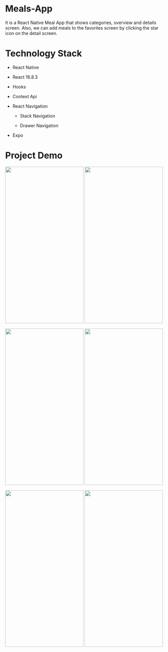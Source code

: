 # Meals-App

It is a React Native Meal App that shows categories, overview and details screen. Also, we can add meals to the favorites screen by clicking the star icon on the detail screen.


# Technology Stack

* React Native

* React 16.8.3

* Hooks

* Context Api

* React Navigation

  - Stack Navigation

  - Drawer Navigation

* Expo


# Project Demo

<img src = "https://user-images.githubusercontent.com/78681001/222975309-c1c5b8af-f496-4549-b67a-aafae0c9735f.jpeg" width="250" height="500">    <img src = "https://user-images.githubusercontent.com/78681001/222975346-b5c82850-d178-453b-9a88-197d4acb1f9c.jpeg" width="250" height="500">  

<img src = "https://user-images.githubusercontent.com/78681001/222975371-c9e74909-5006-403b-b76d-3e613fe04ef5.jpeg" width="250" height="500">    <img src = "https://user-images.githubusercontent.com/78681001/222975395-00cc3aae-b173-4821-863b-08b287734f60.jpeg" width="250" height="500">  

<img src = "https://user-images.githubusercontent.com/78681001/222975426-f0c70b05-13eb-450a-9492-8445116f09ba.jpeg" width="250" height="500">    <img src = "https://user-images.githubusercontent.com/78681001/222975409-70aeaf18-c036-4336-8aab-c52361136488.jpeg" width="250" height="500">  
